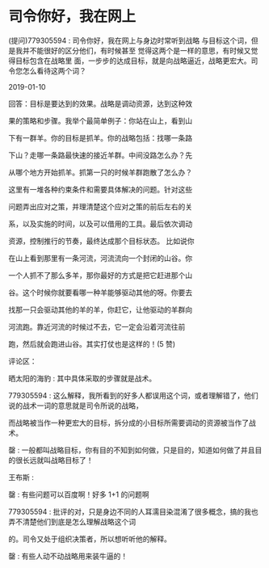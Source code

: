 # 司令你好，我在网上

(提问)779305594 : 司令你好，我在网上与身边时常听到战略 与目标这个词，但是我并不能很好的区分他们，有时候甚至 觉得这两个是一样的意思，有时候又觉得目标包含在战略里 面，一步步的达成目标，就是向战略逼近，战略更宏大。司 令您怎么看待这两个词？

2019-01-10

回答：目标是要达到的效果。战略是调动资源，达到这种效

果的策略和步骤。我举个最简单例子：你站在山上，看到山

下有一群羊。你的目标是抓羊。你的战略包括：找哪一条路

下山？走哪一条路最快速的接近羊群。中间没路怎么办？先

从哪个地方开始抓羊。抓第一只的时候羊群跑散了怎么办？

这里有一堆各种约束条件和需要具体解决的问题。针对这些

问题弄出应对之策，并理清楚这个应对之策的前后左右的关

系，以及实施的时间，以及可以借用的工具。最后依次调动

资源，控制推行的节奏，最终达成那个目标状态。 比如说你

在山上看到那里有一条河流，河流流向一个封闭的山谷。你

一个人抓不了那么多羊，那你最好的方式是把它赶进那个山

谷。这个时候你就要看哪一种羊能够驱动其他的呀。你要去

找那一只会驱动其他的羊的羊，你赶它，让他驱动的羊群向

河流跑。靠近河流的时候过不去，它一定会沿着河流往前

跑，然后就会跑进山谷。其实打仗也是这样的！(5 赞)

评论区：

晒太阳的海豹 : 其中具体采取的步骤就是战术。

779305594 : 这么解释，我所看到的好多人都误用这个词，或者理解错了，他们说的战术一词的意思就是司令所说的战略，

而战略被当作一种更宏大的目标，拆分成的小目标所需要调动的资源被当作了战术。

罄 : 一般都叫战略目标，你有目的不知到如何做，只是目的，知道如何做了并且目的很长远就叫战略目标了！

王布斯 :

罄 : 有些问题可以百度啊！好多 1+1 的问题啊

779305594 : 批评的对，只是身边不同的人耳濡目染混淆了很多概念，搞的我也弄不清楚他们到底是怎么理解战略这个词

的。司令又处于组织决策者，所以想听听他的解释。

罄 : 有些人动不动战略用来装牛逼的！